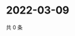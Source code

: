 # 2022-03-09

共 0 条

<!-- BEGIN WEIBO -->
<!-- 最后更新时间 Wed Mar 09 2022 14:18:16 GMT+0800 (China Standard Time) -->

<!-- END WEIBO -->
